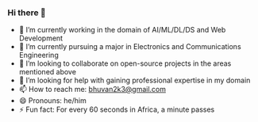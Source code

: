 ### Hi there 👋


- 🔭 I’m currently working in the domain of AI/ML/DL/DS and Web Development
- 🌱 I’m currently pursuing a major in Electronics and Communications Engineering
- 👯 I’m looking to collaborate on open-source projects in the areas mentioned above
- 🤔 I’m looking for help with gaining professional expertise in my domain
- 📫 How to reach me: bhuvan2k3@gmail.com
- 😄 Pronouns: he/him
- ⚡ Fun fact: For every 60 seconds in Africa, a minute passes

